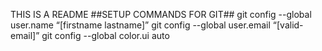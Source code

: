 THIS IS A README
##SETUP COMMANDS FOR GIT##
git config --global user.name “[firstname lastname]”
git config --global user.email “[valid-email]”
git config --global color.ui auto
